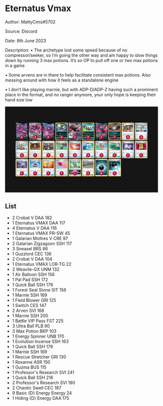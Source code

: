 # Eternatus Vmax

Author: MattyCims#5702

Source: Discord

Date: 8th June 2023

Description:
• The archetype lost some speed because of no compressor/seeker, so I’m going the other way and am happy to slow things down by running 3 max potions. It’s so OP to pull off one or two max potions in a game

• Some arvens are in there to help facilitate consistent max potions. Also messing around with how it feels as a standalone engine

• I don’t like playing marnie, but with ADP-D/ADP-Z having such a prominent place in the format, and no ranger anymore, your only hope is keeping their hand size low

![decklist](../../images/SVI/Eternatus%20Vmax/1-%20Eternatus%20Vmax.png)

## List

* 2 Crobat V DAA 182
* 1 Eternatus VMAX DAA 117
* 4 Eternatus V DAA 116
* 1 Eternatus VMAX PR-SW 45
* 1 Galarian Moltres V CRE 97
* 2 Galarian Zigzagoon SSH 117
* 3 Sneasel BRS 86
* 1 Guzzlord CEC 136
* 2 Crobat V DAA 104
* 1 Eternatus VMAX LOR-TG 22
* 2 Weavile-GX UNM 132
* 1 Air Balloon SSH 156
* 1 Pal Pad SSH 172
* 1 Quick Ball SSH 179
* 1 Forest Seal Stone SIT 156
* 1 Marnie SSH 169
* 1 Field Blower GRI 125
* 1 Switch CES 147
* 2 Arven SVI 166
* 1 Marnie SSH 200
* 1 Battle VIP Pass FST 225
* 3 Ultra Ball PLB 90
* 3 Max Potion BKP 103
* 1 Energy Spinner UNB 170
* 1 Evolution Incense SSH 163
* 1 Quick Ball SSH 179
* 1 Marnie SSH 169
* 1 Rescue Stretcher GRI 130
* 1 Roxanne ASR 150
* 1 Guzma BUS 115
* 1 Professor's Research SVI 241
* 1 Quick Ball SSH 216
* 2 Professor's Research SVI 190
* 2 Chaotic Swell CEC 187
* 9 Basic {D} Energy Energy 24
* 1 Hiding {D} Energy DAA 175
